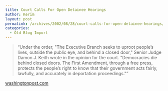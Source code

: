```yaml
---
title: Court Calls For Open Detainee Hearings
author: Kerim
layout: post
permalink: /archives/2002/08/28/court-calls-for-open-detainee-hearings/
categories:
  - Old Blog Import
---
```


>   &#8220;Under the order, "The Executive Branch seeks to uproot people&#8217;s lives, outside the public eye, and behind a closed door," Senior Judge Damon J. Keith wrote in the opinion for the court. "Democracies die behind closed doors. The First Amendment, through a free press, protects the people&#8217;s right to know that their government acts fairly, lawfully, and accurately in deportation proceedings."&#8221;


<a href="http://www.washingtonpost.com/ac2/wp-dyn/A64994-2002Aug26?language=printer" onclick="_gaq.push(['_trackEvent', 'outbound-article', 'http://www.washingtonpost.com/ac2/wp-dyn/A64994-2002Aug26?language=printer', 'washingtonpost.com']);" >washingtonpost.com</a>

